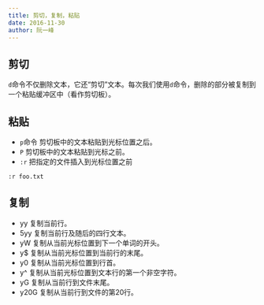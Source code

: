 ```yaml
---
title: 剪切，复制，粘贴
date: 2016-11-30
author: 阮一峰
---
```


## 剪切

`d`命令不仅删除文本，它还“剪切”文本。每次我们使用`d`命令，删除的部分被复制到一个粘贴缓冲区中（看作剪切板）。

## 粘贴

- `p`命令 剪切板中的文本粘贴到光标位置之后。
- `P` 剪切板中的文本粘贴到光标之前。
- `:r` 把指定的文件插入到光标位置之前

```
:r foo.txt
```

## 复制

- yy	复制当前行。
- 5yy	复制当前行及随后的四行文本。
- yW	复制从当前光标位置到下一个单词的开头。
- y$	复制从当前光标位置到当前行的末尾。
- y0	复制从当前光标位置到行首。
- y^	复制从当前光标位置到文本行的第一个非空字符。
- yG	复制从当前行到文件末尾。
- y20G	复制从当前行到文件的第20行。
